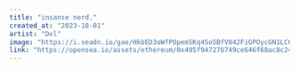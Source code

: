 ```yaml
---
title: "insanse nerd."
created_at: "2023-18-01"
artist: "Dxl"
image: "https://i.seadn.io/gae/HkbED3oWfPOpem5Kq4So5BfV842FiGPOycGN1LC6FvSLDNIuBjFWo58dUkCZB0zXobaR0BGkYDwRKymgHToNxUTrYnHw2cnB0CDeEA?auto=format&w=1000"
link: "https://opensea.io/assets/ethereum/0x495f947276749ce646f68ac8c248420045cb7b5e/30308823913561844783078551781671602747242701333062520195828502934277515640833"
---
```

